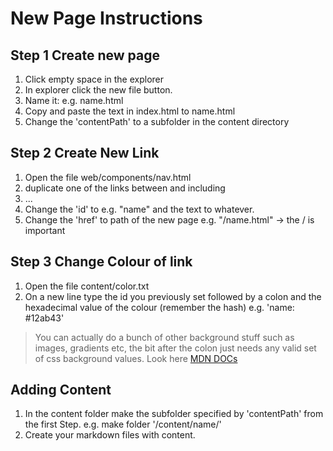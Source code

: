 # New Page Instructions

## Step 1 Create new page

1. Click empty space in the explorer
2. In explorer click the new file button.
3. Name it: e.g. name.html
4. Copy and paste the text in index.html to name.html
5. Change the 'contentPath' to a subfolder in the content directory

## Step 2 Create New Link

1. Open the file web/components/nav.html
2. duplicate one of the links between and including <li>...</li>
3. Change the 'id' to e.g. "name" and the text to whatever.
4. Change the 'href' to path of the new page e.g. "/name.html" → the / is important

## Step 3 Change Colour of link

1. Open the file content/color.txt
2. On a new line type the id you previously set followed by a colon and the hexadecimal value of the colour (remember the hash) e.g. 'name: #12ab43'

> You can actually do a bunch of other background stuff such as images, gradients etc, the bit after the colon just needs any valid set of css background values. Look here [MDN DOCs](https://developer.mozilla.org/en-US/docs/Web/CSS/background)

## Adding Content

1. In the content folder make the subfolder specified by 'contentPath' from the first Step. e.g. make folder '/content/name/'
2. Create your markdown files with content.
